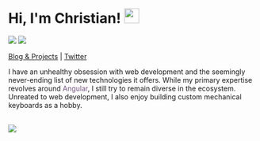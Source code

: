 # Hi, I'm Christian! <img src="https://raw.githubusercontent.com/MartinHeinz/MartinHeinz/master/wave.gif" width="30px">

![](https://img.shields.io/badge/💻-Software_Engineer-informational?style=flat&color=725380)
![](https://img.shields.io/badge/🌎-Pittsburgh,_PA,_USA-informational?style=flat&color=725380)

[Blog & Projects](https://christianpenrod.com) | [Twitter](https://twitter.com/penrodlol)

I have an unhealthy obsession with web development and the seemingly never-ending list of new technologies it offers. While my primary expertise revolves around <span style="color:#725380;">Angular</span>, I still try to remain diverse in the ecosystem. Unreated to web development, I also enjoy building custom mechanical keyboards as a hobby.

<br>
<div>
    <img
        align="center"
        src="https://profile-counter.glitch.me/penrodlol/count.svg" />
</div>